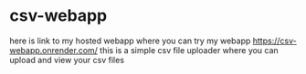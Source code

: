 # csv-webapp
here is link to my hosted webapp where you can try my webapp
https://csv-webapp.onrender.com/
this is a simple csv file uploader where you can upload and view your csv files
